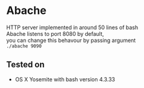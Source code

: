 # Abache
HTTP server implemented in around 50 lines of bash  
Abache listens to port 8080 by default,  
you can change this behavour by passing argument  
`./abache 9090`

## Tested on
* OS X Yosemite with bash version 4.3.33
